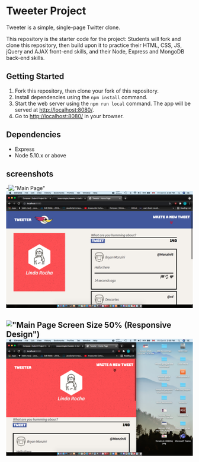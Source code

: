 # Tweeter Project

Tweeter is a simple, single-page Twitter clone.

This repository is the starter code for the project: Students will fork and clone this repository, then build upon it to practice their HTML, CSS, JS, jQuery and AJAX front-end skills, and their Node, Express and MongoDB back-end skills.

## Getting Started

1. Fork this repository, then clone your fork of this repository.
2. Install dependencies using the `npm install` command.
3. Start the web server using the `npm run local` command. The app will be served at <http://localhost:8080/>.
4. Go to <http://localhost:8080/> in your browser.

## Dependencies

- Express
- Node 5.10.x or above

## screenshots

-!["Main Page"](#)
!["Main Page"](https://github.com/jessonziegler/tweeter/blob/master/docs/Main%20Page.png?raw=true)

!["Main Page Screen Size 50% (Responsive Design")](#)
!["Main Page At 50% Screen Size"](https://github.com/jessonziegler/tweeter/blob/master/docs/Main%20Page%20At%2050%25%20Screen%20Size.png?raw=true)
-
